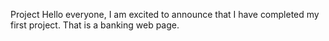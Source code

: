 Project
Hello everyone, I am excited to announce that I have completed my first project. That is a banking web page.
